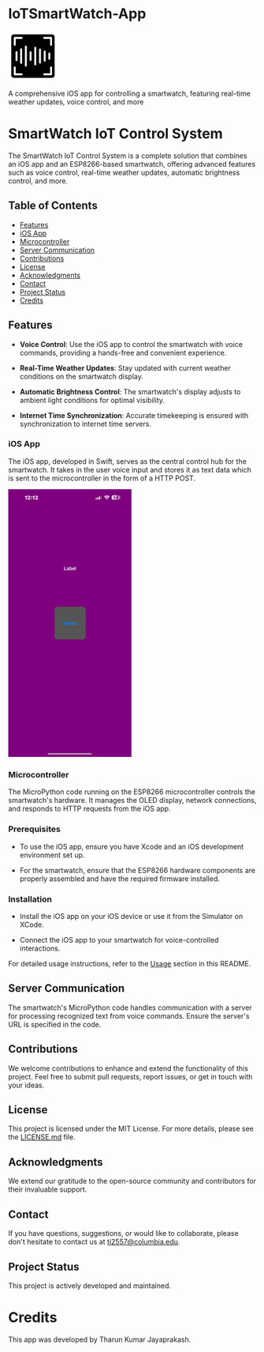 # IoTSmartWatch-App
<img src="project_image.png" width="100">

A comprehensive iOS app for controlling a smartwatch, featuring real-time weather updates, voice control, and more
# SmartWatch IoT Control System

The SmartWatch IoT Control System is a complete solution that combines an iOS app and an ESP8266-based smartwatch, offering advanced features such as voice control, real-time weather updates, automatic brightness control, and more.

## Table of Contents

- [Features](#features)
- [iOS App](#ios-app)
- [Microcontroller](#microcontroller)
- [Server Communication](#server-communication)
- [Contributions](#contributions)
- [License](#license)
- [Acknowledgments](#acknowledgments)
- [Contact](#contact)
- [Project Status](#project-status)
- [Credits](#credits)


## Features

- **Voice Control**: Use the iOS app to control the smartwatch with voice commands, providing a hands-free and convenient experience.

- **Real-Time Weather Updates**: Stay updated with current weather conditions on the smartwatch display.

- **Automatic Brightness Control**: The smartwatch's display adjusts to ambient light conditions for optimal visibility.

- **Internet Time Synchronization**: Accurate timekeeping is ensured with synchronization to internet time servers.

### iOS App

The iOS app, developed in Swift, serves as the central control hub for the smartwatch. It takes in the user voice input and stores it as text data which is sent to the microcontroller in the form of a HTTP POST.

<img src="appscreen.png" width="250">

### Microcontroller

The MicroPython code running on the ESP8266 microcontroller controls the smartwatch's hardware. It manages the OLED display, network connections, and responds to HTTP requests from the iOS app.

### Prerequisites

- To use the iOS app, ensure you have Xcode and an iOS development environment set up.

- For the smartwatch, ensure that the ESP8266 hardware components are properly assembled and have the required firmware installed.

### Installation

- Install the iOS app on your iOS device or use it from the Simulator on XCode.

- Connect the iOS app to your smartwatch for voice-controlled interactions.

For detailed usage instructions, refer to the [Usage](#usage) section in this README.

## Server Communication

The smartwatch's MicroPython code handles communication with a server for processing recognized text from voice commands. Ensure the server's URL is specified in the code.

## Contributions

We welcome contributions to enhance and extend the functionality of this project. Feel free to submit pull requests, report issues, or get in touch with your ideas.

## License

This project is licensed under the MIT License. For more details, please see the [LICENSE.md](LICENSE.md) file.

## Acknowledgments

We extend our gratitude to the open-source community and contributors for their invaluable support.

## Contact

If you have questions, suggestions, or would like to collaborate, please don't hesitate to contact us at tj2557@columbia.edu.

## Project Status

This project is actively developed and maintained.

# Credits
This app was developed by Tharun Kumar Jayaprakash.

